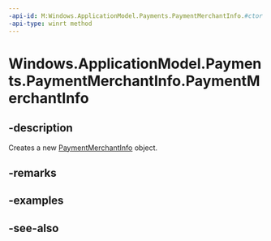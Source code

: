 ```yaml
---
-api-id: M:Windows.ApplicationModel.Payments.PaymentMerchantInfo.#ctor
-api-type: winrt method
---
```


<!-- Method syntax
public PaymentMerchantInfo()
-->

# Windows.ApplicationModel.Payments.PaymentMerchantInfo.PaymentMerchantInfo

## -description
Creates a new [PaymentMerchantInfo](paymentmerchantinfo.md) object.

## -remarks

## -examples

## -see-also